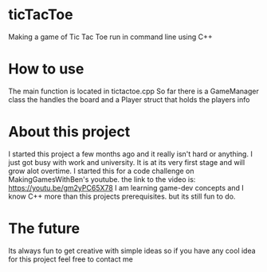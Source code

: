 # ticTacToe
Making a game of Tic Tac Toe run in command line using C++

# How to use
The main function is located in tictactoe.cpp
So far there is a GameManager class the handles the board and a Player struct that holds the players info

# About this project
I started this project a few months ago and it really isn't hard or anything.
I just got busy with work and university. 
It is at its very first stage and will grow alot overtime. 
I started this for a code challenge on MakingGamesWithBen's youtube. the link to the video is:
https://youtu.be/gm2yPC65X78
I am learning game-dev concepts and I know C++ more than this projects prerequisites. but its still fun to do.

# The future
Its always fun to get creative with simple ideas so if you have any cool idea for this project feel free to contact me
